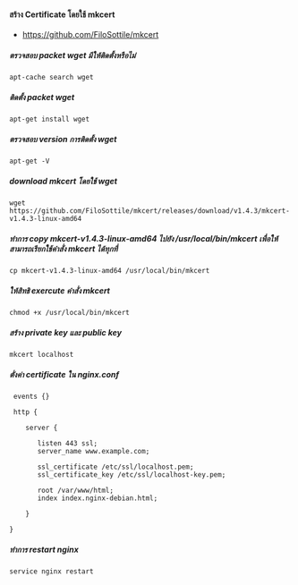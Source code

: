 #### สร้าง Certificate โดยใช้ mkcert 

- https://github.com/FiloSottile/mkcert

##### ตรวจสอบ packet wget มีให้ติดตั้งหรือไม่

    apt-cache search wget

##### ติดตั้ง packet wget 

    apt-get install wget
    
##### ตรวจสอบ version การติดตั้ง wget

    apt-get -V

##### download mkcert โดยใช้ wget

    wget https://github.com/FiloSottile/mkcert/releases/download/v1.4.3/mkcert-v1.4.3-linux-amd64

##### ทำการ copy mkcert-v1.4.3-linux-amd64 ไปยัง /usr/local/bin/mkcert เพื่อให้สามารถเรียกใช้คำสั่ง mkcert ได้ทุกที่

    cp mkcert-v1.4.3-linux-amd64 /usr/local/bin/mkcert

##### ให้สิทธิ exercute คำสั่ง mkcert

    chmod +x /usr/local/bin/mkcert

##### สร้าง private key และ public key

    mkcert localhost

##### ตั่งค่า certificate ใน nginx.conf

     events {}

     http {

        server {

           listen 443 ssl;
           server_name www.example.com;

           ssl_certificate /etc/ssl/localhost.pem;
           ssl_certificate_key /etc/ssl/localhost-key.pem;

           root /var/www/html;
           index index.nginx-debian.html;

        }

    }


##### ทำการ restart nginx

    service nginx restart
